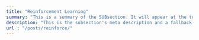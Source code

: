 ```yaml
---
title: "Reinforcement Learning"
summary: "This is a summary of the SUBsection. It will appear at the top of the page."
description: "This is the subsection's meta description and a fallback if no summary is added."
url : "/posts/reinforce/"
---
```

